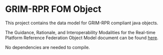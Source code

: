 # GRIM-RPR FOM Object

This project contains the data model for GRIM-RPR compliant java objects.

The Guidance, Rationale, and Interoperability Modalities for the Real-time Platform Reference Federation Object Model document can be found [here](https://www.sisostds.org/DesktopModules/Bring2mind/DMX/API/Entries/Download?Command=Core_Download&EntryId=30822&PortalId=0&TabId=105).

No dependencies are needed to compile.